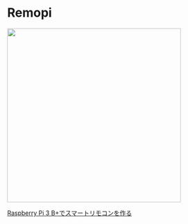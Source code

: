 # Remopi
<img src="https://cdn-ak.f.st-hatena.com/images/fotolife/e/ebith/20190128/20190128132936.png" height="400">

[Raspberry Pi 3 B+でスマートリモコンを作る](https://ebith.hatenablog.jp/entry/2019/01/28/220356)

